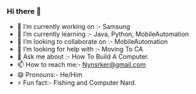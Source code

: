 ### Hi there 👋

- 🔭 I’m currently working on :- Samsung
- 🌱 I’m currently learning :- Java, Python, MobileAutomation
- 👯 I’m looking to collaborate on :- MobileAutomation
- 🤔 I’m looking for help with :- Moving To CA
- 💬 Ask me about :- How To Build A Computer.
- 📫 How to reach me:- Nynsrker@gmail.com
- 😄 Pronouns:- He/Him
- ⚡ Fun fact:- Fishing and Computer Nard.
